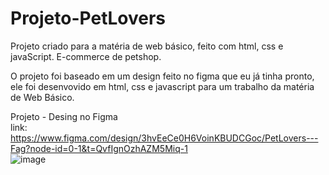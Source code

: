# Projeto-PetLovers
Projeto criado para a matéria de web básico, feito com html, css e javaScript. E-commerce de petshop. 

O projeto foi baseado em um design feito no figma que eu já tinha pronto, ele foi desenvovido em html, css e javascript para um trabalho da matéria de Web Básico. 

Projeto - Desing no Figma <br>
link: https://www.figma.com/design/3hvEeCe0H6VoinKBUDCGoc/PetLovers---Fag?node-id=0-1&t=QvfIgnOzhAZM5Miq-1
<br>
![image](https://github.com/user-attachments/assets/8eaf7a6b-15d8-4952-8a69-70a783b2e5ee)



